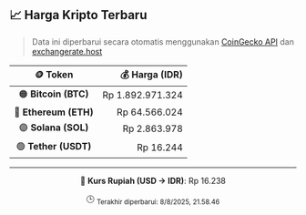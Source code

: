 

<!-- HARGA_KRIPTO -->
## 📈 Harga Kripto Terbaru

> Data ini diperbarui secara otomatis menggunakan [CoinGecko API](https://www.coingecko.com/) dan [exchangerate.host](https://exchangerate.host/)

<div align="center">

| 🪙 Token | 💰 Harga (IDR) |
|:------:|---------------:|
| 🟠 **Bitcoin (BTC)**   | Rp 1.892.971.324 |
| 🔵 **Ethereum (ETH)**  | Rp 64.566.024 |
| 🟣 **Solana (SOL)**    | Rp 2.863.978 |
| 🟢 **Tether (USDT)**   | Rp 16.244 |

---

💱 **Kurs Rupiah (USD → IDR)**: Rp 16.238

🕒 <sub>Terakhir diperbarui: 8/8/2025, 21.58.46</sub>

</div>
<!-- /HARGA_KRIPTO -->